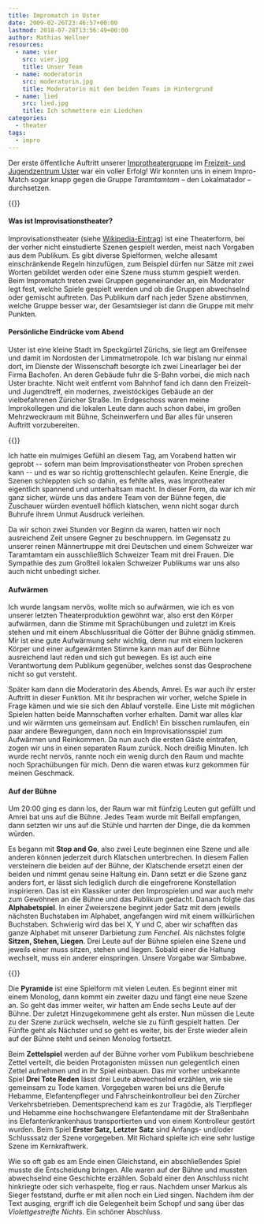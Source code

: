 ```yaml
---
title: Impromatch in Uster
date: 2009-02-26T23:46:57+00:00
lastmod: 2018-07-28T13:56:49+00:00
author: Mathias Wellner
resources:
  - name: vier
    src: vier.jpg
    title: Unser Team
  - name: moderatorin
    src: moderatorin.jpg
    title: Moderatorin mit den beiden Teams im Hintergrund
  - name: lied
    src: lied.jpg
    title: Ich schmettere ein Liedchen
categories:
  - theater
tags:
  - impro
---
```

Der erste öffentliche Auftritt unserer [Improtheatergruppe](http://improzuerich.blogspot.de/) im [Freizeit- und Jugendzentrum Uster](http://www.frjz.ch/) war ein voller Erfolg! Wir konnten uns in einem Impro-Match sogar knapp gegen die Gruppe _Taramtamtam_ &ndash; den Lokalmatador &ndash; durchsetzen.
<!--more-->

{{<responsive-image name="vier">}}

#### Was ist Improvisationstheater?

Improvisationstheater (siehe [Wikipedia-Eintrag](http://de.wikipedia.org/wiki/Improvisationstheater)) ist eine Theaterform, bei der vorher nicht einstudierte Szenen gespielt werden, meist nach Vorgaben aus dem Publikum. Es gibt diverse Spielformen, welche allesamt einschränkende Regeln hinzufügen, zum Beispiel dürfen nur Sätze mit zwei Worten gebildet werden oder eine Szene muss stumm gespielt werden. Beim Impromatch treten zwei Gruppen gegeneinander an, ein Moderator legt fest, welche Spiele gespielt werden und ob die Gruppen abwechselnd oder gemischt auftreten. Das Publikum darf nach jeder Szene abstimmen, welche Gruppe besser war, der Gesamtsieger ist dann die Gruppe mit mehr Punkten.

#### Persönliche Eindrücke vom Abend

Uster ist eine kleine Stadt im Speckgürtel Zürichs, sie liegt am Greifensee und damit im Nordosten der Limmatmetropole. Ich war bislang nur einmal dort, im Dienste der Wissenschaft besorgte ich zwei Linearlager bei der Firma Bachofen. An deren Gebäude fuhr die S-Bahn vorbei, die mich nach Uster brachte. Nicht weit entfernt vom Bahnhof fand ich dann den Freizeit- und Jugendtreff, ein modernes, zweistöckiges Gebäude an der vielbefahrenen Züricher Straße. Im Erdgeschoss waren meine Improkollegen und die lokalen Leute dann auch schon dabei, im großen Mehrzweckraum mit Bühne, Scheinwerfern und Bar alles für unseren Auftritt vorzubereiten.

{{<responsive-image name="moderatorin" class="wide">}}

Ich hatte ein mulmiges Gefühl an diesem Tag, am Vorabend hatten wir geprobt -- sofern man beim Improvisationstheater von Proben sprechen kann -- und es war so richtig grottenschlecht gelaufen. Keine Energie, die Szenen schleppten sich so dahin, es fehlte alles, was Improtheater eigentlich spannend und unterhaltsam macht. In dieser Form, da war ich mir ganz sicher, würde uns das andere Team von der Bühne fegen, die Zuschauer würden eventuell höflich klatschen, wenn nicht sogar durch Buhrufe ihrem Unmut Ausdruck verleihen.

Da wir schon zwei Stunden vor Beginn da waren, hatten wir noch ausreichend Zeit unsere Gegner zu beschnuppern. Im Gegensatz zu unserer reinen Männertruppe mit drei Deutschen und einem Schweizer war Taramtamtam ein ausschließlich Schweizer Team mit drei Frauen. Die Sympathie des zum Großteil lokalen Schweizer Publikums war uns also auch nicht unbedingt sicher.

#### Aufwärmen

Ich wurde langsam nervös, wollte mich so aufwärmen, wie ich es von unserer letzten Theaterproduktion gewöhnt war, also erst den Körper aufwärmen, dann die Stimme mit Sprachübungen und zuletzt im Kreis stehen und mit einem Abschlussritual die Götter der Bühne gnädig stimmen. Mir ist eine gute Aufwärmung sehr wichtig, denn nur mit einem lockeren Körper und einer aufgewärmten Stimme kann man auf der Bühne ausreichend laut reden und sich gut bewegen. Es ist auch eine Verantwortung dem Publikum gegenüber, welches sonst das Gesprochene nicht so gut versteht.

Später kam dann die Moderatorin des Abends, Amrei. Es war auch ihr erster Auftritt in dieser Funktion. Mit ihr besprachen wir vorher, welche Spiele in Frage kämen und wie sie sich den Ablauf vorstelle. Eine Liste mit möglichen Spielen hatten beide Mannschaften vorher erhalten. Damit war alles klar und wir wärmten uns gemeinsam auf. Endlich! Ein bisschen rumlaufen, ein paar andere Bewegungen, dann noch ein Improvisationsspiel zum Aufwärmen und Reinkommen. Da nun auch die ersten Gäste eintrafen, zogen wir uns in einen separaten Raum zurück. Noch dreißig Minuten. Ich wurde recht nervös, rannte noch ein wenig durch den Raum und machte noch Sprachübungen für mich. Denn die waren etwas kurz gekommen für meinen Geschmack.

#### Auf der Bühne

Um 20:00 ging es dann los, der Raum war mit fünfzig Leuten gut gefüllt und Amrei bat uns auf die Bühne. Jedes Team wurde mit Beifall empfangen, dann setzten wir uns auf die Stühle und harrten der Dinge, die da kommen würden.

Es begann mit **Stop and Go**, also zwei Leute beginnen eine Szene und alle anderen können jederzeit durch Klatschen unterbrechen. In diesem Fallen versteinern die beiden auf der Bühne, der Klatschende ersetzt einen der beiden und nimmt genau seine Haltung ein. Dann setzt er die Szene ganz anders fort, er lässt sich lediglich durch die eingefrorene Konstellation inspirieren. Das ist ein Klassiker unter den Improspielen und war auch mehr zum Gewöhnen an die Bühne und das Publikum gedacht. Danach folgte das **Alphabetspiel**. In einer Zweierszene beginnt jeder Satz mit dem jeweils nächsten Buchstaben im Alphabet, angefangen wird mit einem willkürlichen Buchstaben. Schwierig wird das bei X, Y und C, aber wir schafften das ganze Alphabet mit unserer Darbietung zum _Fenchel_. Als nächstes folgte **Sitzen, Stehen, Liegen**. Drei Leute auf der Bühne spielen eine Szene und jeweils einer muss sitzen, stehen und liegen. Sobald einer die Haltung wechselt, muss ein anderer einspringen. Unsere Vorgabe war Simbabwe.

{{<responsive-image name="lied" class="wide">}}

Die **Pyramide** ist eine Spielform mit vielen Leuten. Es beginnt einer mit einem Monolog, dann kommt ein zweiter dazu und fängt eine neue Szene an. So geht das immer weiter, wir hatten am Ende sechs Leute auf der Bühne. Der zuletzt Hinzugekommene geht als erster. Nun müssen die Leute zu der Szene zurück wechseln, welche sie zu fünft gespielt hatten. Der Fünfte geht als Nächster und so geht es weiter, bis der Erste wieder allein auf der Bühne steht und seinen Monolog fortsetzt.

Beim **Zettelspiel** werden auf der Bühne vorher vom Publikum beschriebene Zettel verteilt, die beiden Protagonisten müssen nun gelegentlich einen Zettel aufnehmen und in ihr Spiel einbauen. Das mir vorher unbekannte Spiel **Drei Tote Reden** lässt drei Leute abwechselnd erzählen, wie sie gemeinsam zu Tode kamen. Vorgegeben waren bei uns die Berufe Hebamme, Elefantenpfleger und Fahrscheinkontrolleur bei den Zürcher Verkehrsbetrieben. Dementsprechend kam es zur Tragödie, als Tierpfleger und Hebamme eine hochschwangere Elefantendame mit der Straßenbahn ins Elefantenkrankenhaus transportierten und von einem Kontrolleur gestört wurden. Beim Spiel **Erster Satz, Letzter Satz** sind Anfangs- und/oder Schlusssatz der Szene vorgegeben. Mit Richard spielte ich eine sehr lustige Szene im Kernkraftwerk.

Wie so oft gab es am Ende einen Gleichstand, ein abschließendes Spiel musste die Entscheidung bringen. Alle waren auf der Bühne und mussten abwechselnd eine Geschichte erzählen. Sobald einer den Anschluss nicht hinkriegte oder sich verhaspelte, flog er raus. Nachdem unser Markus als Sieger feststand, durfte er mit allen noch ein Lied singen. Nachdem ihm der Text ausging, ergriff ich die Gelegenheit beim Schopf und sang über das _Violettgestreifte Nichts_. Ein schöner Abschluss.
